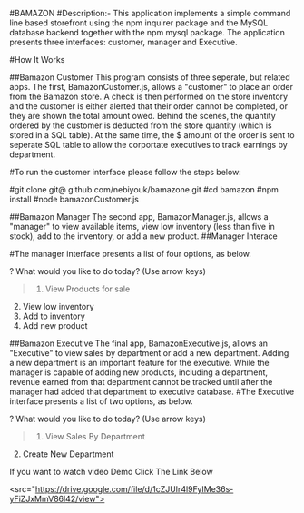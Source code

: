 #BAMAZON
#Description:- This application implements a simple command line based storefront using the npm inquirer package and the MySQL database backend together with the npm mysql package. The application presents three interfaces: customer, manager and Executive.

#How It Works

##Bamazon Customer This program consists of three seperate, but related apps. The first, BamazonCustomer.js, allows a "customer" to place an order from the Bamazon store. A check is then performed on the store inventory and the customer is either alerted that their order cannot be completed, or they are shown the total amount owed. Behind the scenes, the quantity ordered by the customer is deducted from the store quantity (which is stored in a SQL table). At the same time, the $ amount of the order is sent to seperate SQL table to allow the corportate executives to track earnings by department.

#To run the customer interface please follow the steps below:

#git clone git@ github.com/nebiyouk/bamazone.git
#cd bamazon
#npm install
#node bamazonCustomer.js

##Bamazon Manager The second app, BamazonManager.js, allows a "manager" to view available items, view low inventory (less than five in stock), add to the inventory, or add a new product.
##Manager Interace

#The manager interface presents a list of four options, as below.

? What would you like to do today? (Use arrow keys)
> 1) View Products for sale
  2) View low inventory
  3) Add to inventory
  4) Add new product

##Bamazon Executive The final app, BamazonExecutive.js, allows an "Executive" to view sales by department or add a new department. Adding a new department is an important feature for the executive. While the manager is capable of adding new products, including a department, revenue earned from that department cannot be tracked until after the manager had added that department to executive database.
#The Executive interface presents a list of two options, as below.

? What would you like to do today? (Use arrow keys)
> 1) View Sales By Department
  2) Create New Department

If you want to watch video Demo Click The Link Below

<src="https://drive.google.com/file/d/1cZJUIr4l9FyIMe36s-yFiZJxMmV86l42/view">
